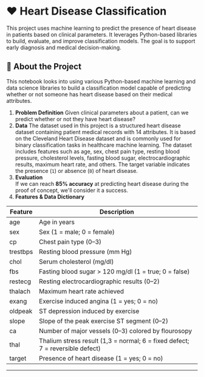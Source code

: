 # ❤️ Heart Disease Classification

This project uses machine learning to predict the presence of heart disease in patients based on clinical parameters. It leverages Python-based libraries to build, evaluate, and improve classification models. The goal is to support early diagnosis and medical decision-making.

## 🧠 About the Project
This notebook looks into using various Python-based machine learning and data science libraries to build a classification model capable of predicting whether or not someone has heart disease based on their medical attributes.

1. **Problem Definition**
   Given clinical parameters about a patient, can we predict whether or not they have heart disease?
2. **Data**
   The dataset used in this project is a structured heart disease dataset containing patient medical records with 14 attributes. It is based on the Cleveland Heart Disease dataset and is commonly used for binary classification tasks in healthcare machine learning.
   The dataset includes features such as age, sex, chest pain type, resting blood pressure, cholesterol levels, fasting blood sugar, electrocardiographic results, maximum heart rate, and others. The target variable indicates the presence (`1`) or absence (`0`) of heart disease.
3. **Evaluation**  
   If we can reach **85% accuracy** at predicting heart disease during the proof of concept, we'll consider it a success.
4. **Features & Data Dictionary**  

| Feature     | Description |
|-------------|-------------|
| age         | Age in years |
| sex         | Sex (1 = male; 0 = female) |
| cp          | Chest pain type (0–3) |
| trestbps    | Resting blood pressure (mm Hg) |
| chol        | Serum cholesterol (mg/dl) |
| fbs         | Fasting blood sugar > 120 mg/dl (1 = true; 0 = false) |
| restecg     | Resting electrocardiographic results (0–2) |
| thalach     | Maximum heart rate achieved |
| exang       | Exercise induced angina (1 = yes; 0 = no) |
| oldpeak     | ST depression induced by exercise |
| slope       | Slope of the peak exercise ST segment (0–2) |
| ca          | Number of major vessels (0–3) colored by flourosopy |
| thal        | Thalium stress result (1,3 = normal; 6 = fixed defect; 7 = reversible defect) |
| target      | Presence of heart disease (1 = yes; 0 = no) |

---




